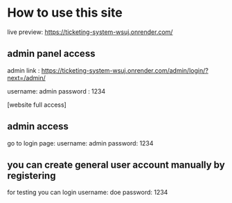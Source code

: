 # How to use this site

live preview: https://ticketing-system-wsuj.onrender.com/

## admin panel access ##

admin link : https://ticketing-system-wsuj.onrender.com/admin/login/?next=/admin/

username: admin
password : 1234

[website full access]


## admin access ##

go to login page:
    username: admin
    password: 1234

## you can create general user account manually by registering

for testing you can login
    username: doe
    password: 1234
     

